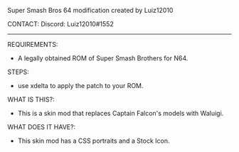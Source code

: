 Super Smash Bros 64 modification created by Luiz12010

CONTACT:
Discord: Luiz12010#1552



-- -- -- -- -- -- -- -- -- -- -- -- -- 

REQUIREMENTS:
- A legally obtained ROM of Super Smash Brothers for N64.

STEPS:
- use xdelta to apply the patch to your ROM.

WHAT IS THIS?:
- This is a skin mod that replaces Captain Falcon's models with Waluigi.

WHAT DOES IT HAVE?:
- This skin mod has a CSS portraits and a Stock Icon.

